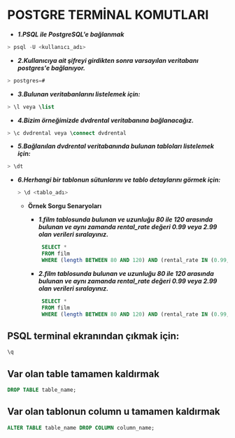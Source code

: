 # POSTGRE TERMİNAL KOMUTLARI

- ***1.PSQL ile PostgreSQL'e bağlanmak***
```SQL
> psql -U <kullanıcı_adı>
```

- ***2.Kullanıcıya ait şifreyi girdikten sonra varsayılan veritabanı postgres'e bağlanıyor.***
```SQL
> postgres=#
```

- ***3.Bulunan veritabanlarını listelemek için:***
```SQL
> \l veya \list
```
- ***4.Bizim örneğimizde dvdrental veritabanına bağlanacağız.***
```SQL
> \c dvdrental veya \connect dvdrental
```
- ***5.Bağlanılan dvdrental veritabanında bulunan tabloları listelemek için:***
```SQL
> \dt
```
- ***6.Herhangi bir tablonun sütunlarını ve tablo detaylarını görmek için:***
  ```SQL
  > \d <tablo_adı>
  ```

   - **Örnek Sorgu Senaryoları**
  
        - ***1.film tablosunda bulunan ve uzunluğu 80 ile 120 arasında bulunan ve aynı zamanda rental_rate değeri 0.99 veya 2.99 olan verileri sıralayınız.***
          ```SQL
           SELECT * 
           FROM film
           WHERE (length BETWEEN 80 AND 120) AND (rental_rate IN (0.99, 2.99));
          ````
       - ***2.film tablosunda bulunan ve uzunluğu 80 ile 120 arasında bulunan ve aynı zamanda rental_rate değeri 0.99 veya 2.99 olan verileri sıralayınız.***
          ```SQL
           SELECT * 
           FROM film
           WHERE (length BETWEEN 80 AND 120) AND (rental_rate IN (0.99, 2.99));
          ````


## PSQL terminal ekranından çıkmak için:
```SQL
\q
````

## Var olan table tamamen kaldırmak
```SQL
DROP TABLE table_name;
```

## Var olan tablonun column u tamamen kaldırmak

```SQL
ALTER TABLE table_name DROP COLUMN column_name;
```
